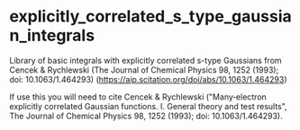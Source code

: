 # explicitly_correlated_s_type_gaussian_integrals
Library of basic integrals with explicitly correlated s-type Gaussians from Cencek &amp; Rychlewski (The Journal of Chemical Physics 98, 1252 (1993); doi: 10.1063/1.464293) (https://aip.scitation.org/doi/abs/10.1063/1.464293)

If use this you will need to cite Cencek &amp; Rychlewski ("Many‐electron explicitly correlated Gaussian functions. I. General theory and test results", The Journal of Chemical Physics 98, 1252 (1993); doi: 10.1063/1.464293).
